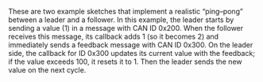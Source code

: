 These are two example sketches that implement a realistic “ping–pong” between a leader and a follower. In this example, the leader starts by sending a value (1) in a message with CAN ID 0x200. When the follower receives this message, its callback adds 1 (so it becomes 2) and immediately sends a feedback message with CAN ID 0x300. On the leader side, the callback for ID 0x300 updates its current value with the feedback; if the value exceeds 100, it resets it to 1. Then the leader sends the new value on the next cycle.